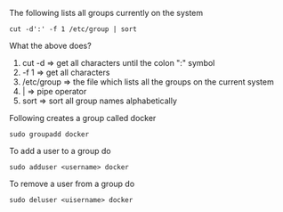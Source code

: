 
The following lists all groups currently on the system
```{sh}
cut -d':' -f 1 /etc/group | sort
```

What the above does?
1. cut -d  => get all characters until the colon ":" symbol 
2. -f 1 => get all characters
3. /etc/group => the file which lists all the groups on the current system
4. | => pipe operator
5. sort => sort all group names alphabetically

Following creates a group called docker
```{sh }
sudo groupadd docker
```

To add a user to a group do
```{sh add-user to group}
sudo adduser <username> docker
```

To remove a user from a group do
```
sudo deluser <uisername> docker
```
